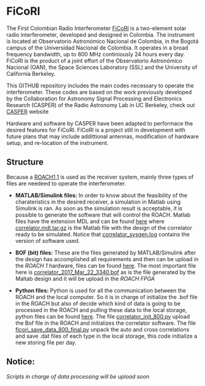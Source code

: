 # FiCoRI

The First Colombian Radio Interferometer [FiCoRI](http://ficori.org) is a two-element solar radio interferometer, developed and designed in Colombia. The instrument is located at Observatorio Astronómico Nacional de Colombia, in the Bogotá campus of the Universidad Nacional de Colombia. It operates in a broad frequency bandwidth, up to 800 MHz continiously 24 hours every day. FiCoRI is the product of a joint effort of the Observatorio Astronómico Nacional (OAN), the Space Sciences Laboratory (SSL) and the University of California Berkeley.

This GITHUB repository includes the main codes necessary to operate the interferometer. These codes are based on the work previously developed by the Collaboration for Astronomy Signal Processing and Electronics Research (CASPER) of the Radio Astronomy Lab in UC Berkeley, check out [CASPER](https://casper.berkeley.edu) website

Hardware and software by CASPER have been adapted to performace the desired features for FiCoRI. FiCoRI is a project still in development with future plans that may include addittional antennas, modification of hardware setup, and re-location of the instrument.

## Structure

Because a [ROACH1 1](https://casper.ssl.berkeley.edu/wiki/ROACH) is used as the receiver system, mainly three types of files are needeed to operate the interferometer.

* **MATLAB/Simulink files:** In order to know about the feasibility of the charateristics in the desired receiver, a simulation in Matlab using Simulink is ran. As soon as the simulation result is acceptable, it is possible to generate the software that will control the ROACH. Matlab files have the extension MDL and can be found [here](https://github.com/jcguevarag/FiCoRI/tree/master/correlator_mdl) where [correlator.mdl.tar.gz](https://github.com/jcguevarag/FiCoRI/blob/master/correlator_mdl/correlator.mdl.tar.gz) is the Matlab file with the design of the correlator ready to be simulated. Notice that [correlator_sysgen.log](https://github.com/jcguevarag/FiCoRI/blob/master/correlator_mdl/correlator_sysgen.log) contains the version of software used.

* **BOF (bit) files:** These are the files generated by MATLAB/Simulink after the design has accomplished all requirements and then can be upload in the *ROACH 1* hardware, files can be found [here](https://github.com/jcguevarag/FiCoRI/tree/master/bit_files). The most important file here is [correlator_2017_Mar_22_3340.bof](https://github.com/jcguevarag/FiCoRI/blob/master/bit_files/correlator_2017_Mar_22_2340.bof) as is the file generated by the Maltab design and it will be upload in the *ROACH FPGA*

* **Python files:** Python is used for all the communication between the ROACH and the local computer. So it is in charge of initialize the .bof file in the ROACH but also of decide which kind of data is going to be processed in the ROACH and pulling these data to the local storage, python files can be found [here](https://github.com/jcguevarag/FiCoRI/tree/master/python_roach-pc). The file [correlator_init_800.py](https://github.com/jcguevarag/FiCoRI/blob/master/python_roach-pc/correlator_init_800.py) upload the Bof file in the ROACH and initializes the correlator software. The file [ficori_save_data_800_final.py](https://github.com/jcguevarag/FiCoRI/blob/master/python_roach-pc/ficori_save_data_800_final.py) unpack the auto and cross correlations and save .dat files of each type in the local storage, this code initialize a new storing file per day.


## Notice: 

*Scripts in charge of data processing will be upload soon*
